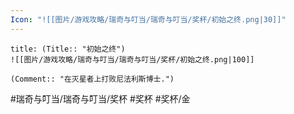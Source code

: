 ```yaml
---
Icon: "![[图片/游戏攻略/瑞奇与叮当/瑞奇与叮当/奖杯/初始之终.png|30]]"
---
```

```ad-common-gold-trophy
title: (Title:: "初始之终")
![[图片/游戏攻略/瑞奇与叮当/瑞奇与叮当/奖杯/初始之终.png|100]]

(Comment:: "在灭星者上打败尼法利斯博士.")
```

#瑞奇与叮当/瑞奇与叮当/奖杯 #奖杯 #奖杯/金

